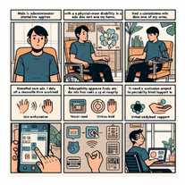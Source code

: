 <img src="https://github.com/Ghostdoce/IHC2/blob/8df2895b8776b287b959784bd22092b9284d3633/docs/2.%20Design_Thinking/2.3%20Storyboard/images/storyb%204.jpeg" width="300">
